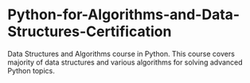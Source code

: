 # Python-for-Algorithms-and-Data-Structures-Certification
Data Structures and Algorithms course in Python. This course covers majority of data structures and various algorithms for solving advanced Python topics.

